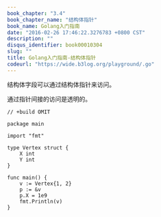 ```yaml
---
book_chapter: "3.4"
book_chapter_name: "结构体指针"
book_name: Golang入门指南
date: "2016-02-26 17:46:22.3276783 +0800 CST"
description: ""
disqus_identifier: book00010304
slug: ""
title: Golang入门指南-结构体指针
codeurl: "https://wide.b3log.org/playground/.go"
---
```





结构体字段可以通过结构体指针来访问。

通过指针间接的访问是透明的。

```
// +build OMIT

package main

import "fmt"

type Vertex struct {
	X int
	Y int
}

func main() {
	v := Vertex{1, 2}
	p := &v
	p.X = 1e9
	fmt.Println(v)
}

```

